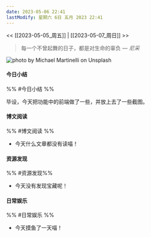 ```yaml
---
date: 2023-05-06 22:41
lastModify: 星期六 6日 五月 2023 22:41
---
```


<< [[2023-05-05_周五]] | [[2023-05-07_周日]] >>

> 每一个不曾起舞的日子，都是对生命的辜负
> — <cite>尼采</cite>

![photo by Michael Martinelli on Unsplash](https://images.unsplash.com/photo-1504803900752-c2051699d0e8?crop=entropy&cs=srgb&fm=jpg&ixid=MnwzNjM5Nzd8MHwxfHJhbmRvbXx8fHx8fHx8fDE2ODM0NzQ4MDE&ixlib=rb-4.0.3&q=85&w=200&h=200)

#### 今日小结
%% #今日小结 %%

毕设，今天把功能中的前端做了一些，并放上去了一些截图。

#### 博文阅读
%% #博文阅读 %%

- 今天什么文章都没有读喵！

#### 资源发现
%% #资源发现%%

- 今天没有发现宝藏呢！

#### 日常娱乐
%% #日常娱乐 %%

- 今天摸鱼了一天喵！

